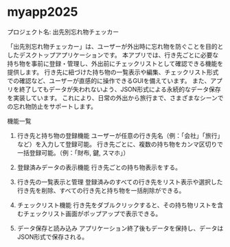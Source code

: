 # myapp2025
プロジェクト名: 出先別忘れ物チェッカー

「出先別忘れ物チェッカー」は、ユーザーが外出時に忘れ物を防ぐことを目的としたデスクトップアプリケーションです。
本アプリでは、行き先ごとに必要な持ち物を事前に登録・管理し、外出前にチェックリストとして確認できる機能を提供します。
行き先に紐づけた持ち物の一覧表示や編集、チェックリスト形式での確認など、ユーザーが直感的に操作できるGUIを備えています。
また、アプリを終了してもデータが失われないよう、JSON形式による永続的なデータ保存を実装しています。
これにより、日常の外出から旅行まで、さまざまなシーンでの忘れ物防止をサポートします。

機能一覧

1. 行き先と持ち物の登録機能
   ユーザーが任意の行き先名（例：「会社」「旅行」など）を入力して登録可能。
   行き先ごとに、複数の持ち物をカンマ区切りで一括登録可能。（例：「財布, 鍵, スマホ」）
   
2. 登録済みデータの表示機能
   行き先ごとの持ち物表示をする。
   
3. 行き先の一覧表示と管理
   登録済みのすべての行き先をリスト表示や選択した行き先を削除、すべての行き先と持ち物を一括削除ができる。
   
4. チェックリスト機能
   行き先をダブルクリックすると、その持ち物リストを含むチェックリスト画面がポップアップで表示できる。
   
5. データ保存と読み込み
   アプリケーション終了後もデータを保持し、データはJSON形式で保存される。
